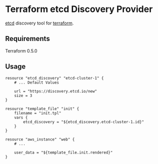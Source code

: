 Terraform etcd Discovery Provider
=================================

[etcd](http://github.com/coreos/etcd) discovery tool for [terraform](http://terraform.io). 

Requirements
------------
Terraform 0.5.0

Usage
-----

```
resource "etcd_discovery" "etcd-cluster-1" {
	# ... Default Values

	url = "https://discovery.etcd.io/new"
	size = 3 
}

resource "template_file" "init" {
	filename = "init.tpl"
	vars {
		etcd_discovery = "${etcd_discovery.etcd-cluster-1.id}"
	}
}

resource "aws_instance" "web" {
	# ...

	user_data = "${template_file.init.rendered}"
}
```

